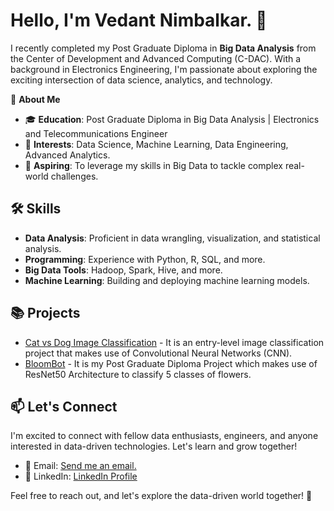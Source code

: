 # Hello, I'm Vedant Nimbalkar. 👋

I recently completed my Post Graduate Diploma in **Big Data Analysis** from the Center of Development and Advanced Computing (C-DAC). With a background in Electronics Engineering, I'm passionate about exploring the exciting intersection of data science, analytics, and technology.

🌟 **About Me**

- 🎓 **Education**: Post Graduate Diploma in Big Data Analysis | Electronics and Telecommunications Engineer
- 💼 **Interests**: Data Science, Machine Learning, Data Engineering, Advanced Analytics.
- 🚀 **Aspiring**: To leverage my skills in Big Data to tackle complex real-world challenges.

## 🛠️ Skills

- **Data Analysis**: Proficient in data wrangling, visualization, and statistical analysis.
- **Programming**: Experience with Python, R, SQL, and more.
- **Big Data Tools**: Hadoop, Spark, Hive, and more.
- **Machine Learning**: Building and deploying machine learning models.

## 📚 Projects

- [Cat vs Dog Image Classification](https://github.com/vsn99/catvsdog) - It is an entry-level image classification project that makes use of Convolutional Neural Networks (CNN).
- [BloomBot](https://github.com/vsn99/Project) - It is my Post Graduate Diploma Project which makes use of ResNet50 Architecture to classify 5 classes of flowers.

## 📫 Let's Connect

I'm excited to connect with fellow data enthusiasts, engineers, and anyone interested in data-driven technologies. Let's learn and grow together!

- 📧 Email: [Send me an email.](mailto:vsnimbalkar1202@gmail.com)
- 💼 LinkedIn: [LinkedIn Profile](https://www.linkedin.com/in/vsn12)

Feel free to reach out, and let's explore the data-driven world together! 🚀
